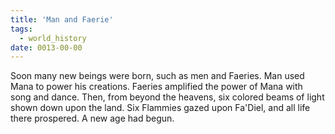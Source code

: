 ```yaml
---
title: 'Man and Faerie'
tags:
  - world_history
date: 0013-00-00
---
```

Soon many new beings were born, such as men and Faeries. Man used Mana to power his creations. Faeries amplified the power of Mana with song and dance. Then, from beyond the heavens, six colored beams of light shown down upon the land. Six Flammies gazed upon Fa'Diel, and all life there prospered. A new age had begun.